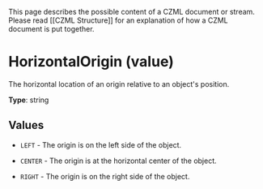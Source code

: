 This page describes the possible content of a CZML document or stream. Please read [[CZML Structure]] for an explanation of how a CZML document is put together.

# HorizontalOrigin (value)

The horizontal location of an origin relative to an object's position.

**Type**: string

## Values

* `LEFT` - The origin is on the left side of the object.

* `CENTER` - The origin is at the horizontal center of the object.

* `RIGHT` - The origin is on the right side of the object.

